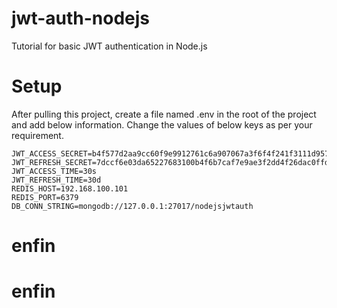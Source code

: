 # jwt-auth-nodejs
Tutorial for basic JWT authentication in Node.js

# Setup

After pulling this project, create a file named .env in the root of the project and add below information. Change the values of below keys as per your requirement.

```
JWT_ACCESS_SECRET=b4f577d2aa9cc60f9e9912761c6a907067a3f6f4f241f3111d957b0486c73d04a0aaf1824507a609813232888c26ec7de01193afb100993e2cd7e6ab8b3a99d3
JWT_REFRESH_SECRET=7dccf6e03da65227683100b4f6b7caf7e9ae3f2dd4f26dac0ffd0a31c05d79a1e54e22a226013c1b864d25262653b304571081ee37c19c5e126eacf52a834b9b
JWT_ACCESS_TIME=30s
JWT_REFRESH_TIME=30d
REDIS_HOST=192.168.100.101
REDIS_PORT=6379
DB_CONN_STRING=mongodb://127.0.0.1:27017/nodejsjwtauth
```
# enfin
# enfin
